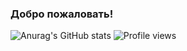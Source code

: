 ### Добро пожаловать!

![Anurag's GitHub stats](https://github-readme-stats.vercel.app/api?username=MikeLitvin&show_icons=true)
![Profile views](https://gpvc.arturio.dev/MikeLitvin)

